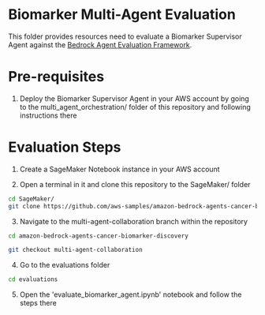 # Biomarker Multi-Agent Evaluation

This folder provides resources need to evaluate a Biomarker Supervisor Agent against the [Bedrock Agent Evaluation Framework](https://github.com/aws-samples/amazon-bedrock-agent-evaluation-framework/tree/main). 

# Pre-requisites

1. Deploy the Biomarker Supervisor Agent in your AWS account by going to the multi_agent_orchestration/ folder of this repository and following instructions there

# Evaluation Steps

1. Create a SageMaker Notebook instance in your AWS account

2. Open a terminal in it and clone this repository to the SageMaker/ folder

```bash
cd SageMaker/
git clone https://github.com/aws-samples/amazon-bedrock-agents-cancer-biomarker-discovery.git
```

3. Navigate to the multi-agent-collaboration branch within the repository

```bash
cd amazon-bedrock-agents-cancer-biomarker-discovery
```
```bash
git checkout multi-agent-collaboration
```

4. Go to the evaluations folder
```bash
cd evaluations
```

5. Open the 'evaluate_biomarker_agent.ipynb' notebook and follow the steps there